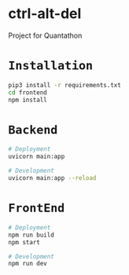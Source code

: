 # ctrl-alt-del
Project for Quantathon

# `Installation`

```sh
pip3 install -r requirements.txt
cd frontend
npm install
```

# `Backend`

```sh
# Deployment
uvicorn main:app

# Development
uvicorn main:app --reload
```

# `FrontEnd`

```sh
# Deployment
npm run build
npm start

# Development
npm run dev
```
